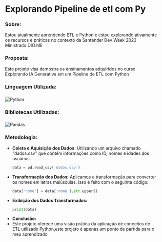 # Explorando Pipeline de etl com Py
### Sobre:
Estou atualmente aprendendo ETL e Python e estou explorando ativamente os recursos e práticas no contexto da Santander Dev Week 2023 Ministrado DIO.ME

### Proposta: 

Este projeto visa  demostra os ensinamentos adquiridos no curso Explorando IA Generativa em um Pipeline de ETL com Python


### Linguagem Utilizada:
###
![Python](https://img.shields.io/badge/python-3670A0?style=for-the-badge&logo=python&logoColor=white&color=black)

### Bibliotecas Utilizadas:
###
![Pandas](https://img.shields.io/badge/pandas-%23150458.svg?style=for-the-badge&logo=pandas&logoColor=white&color=black) 

### Metodologia:
- **Coleta e Aquisição dos Dados:**
  Utilizando um arquivo chamado "dados.csv" que contém informações como ID, nomes e idades dos usuários.
  ```python
  data = pd.read_csv('dados.csv')

- **Transformação dos Dados:**
  Aplicamos a transformação para converter os nomes em letras maiúsculas. Isso é feito com o seguinte código:
  ```python
  data['nome'] = data['nome'].str.upper()

- **Exibição dos Dados Transformados:**
   ```python
   print(data)
- **Conclusão:**
- Este projeto oferece uma visão prática da aplicação de conceitos de ETL utilizado Python,este    projeto é apenas um ponto de partida para o meu aprendizado
